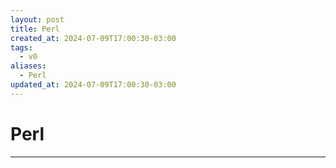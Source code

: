 ```yaml
---
layout: post
title: Perl
created_at: 2024-07-09T17:00:30-03:00
tags:
  - v0
aliases:
  - Perl
updated_at: 2024-07-09T17:00:30-03:00
---
```

# Perl
---

